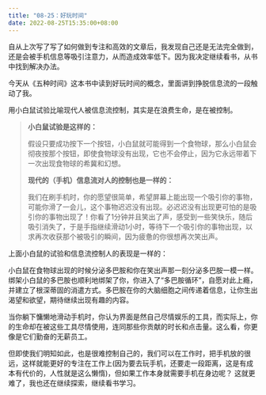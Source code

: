 ```yaml
---
title: "08-25：好玩时间"
date: 2022-08-25T15:35:00+08:00
---
```


自从上次写了写了如何做到专注和高效的文章后，我发现自己还是无法完全做到，还是会被手机信息等吸引注意力，从而造成效率低下。因为我决定继续看书，从书中找到解决办法。

今天从《五种时间》这本书中读到好玩时间的概念，里面讲到挣脱信息流的一段触动了我。

用小白鼠试验比喻现代人被信息流控制，其实是在浪费生命，是在被控制。

> **小白鼠试验是这样的：**
>
> 假设只要成功按下一个按钮，小白鼠就可能得到一个食物球，那么小白鼠会彻夜按那个按钮，即使食物球没有出现，它也不会停止，因为它永远带着下一次出现食物球的希冀和幻想。
>
> **现代的（手机）信息流对人的控制也是一样的：**
>
> 我们在刷手机时，你的愿望很简单，希望屏幕上能出现一个吸引你的事物，可能你滑了一会儿，这个事物迟迟没有出现。必迟迟没有出现更可怕的是吸引你的事物出现了！你看了1分钟并且笑出了声，感受到一些笑快乐，随后吸引消失了，于是手指继续滑动1小时，等待下一个吸引你的事物出现，以求再次收获那个被吸引的瞬间，因为疲惫的你很想再次笑出声。

上面小白鼠的试验和信息流控制人的表现是一样的：

小白鼠在食物球出现的时候分泌多巴胺和你在笑出声那一刻分泌多巴胺一模一样。绑架小白鼠的多巴胺也顺利地绑架了你，你进入了“多巴胺循环”，自愿对此上瘾，并建立了根深蒂固的消遣方式。多巴胺在你的大脑细胞之间传递着信息，让你生出渴望和欲望，期待继续出现有趣的内容。

当你躺下慵懒地滑动手机时，你认为界面是然自己尽情娱乐的工具，而实际上，你的生命却在被这些工具尽情使用，连同那些你贡献的时长和点击量。这么看，你更像是它们勤奋的无薪员工。

但即使我们明知如此，也是很难控制自己的，我们可以在工作时，把手机放的很远，这样就能更好的专注在工作上(因为要去玩手机，还要走一段距离，这是有成本有代价的，人性就是这么懒惰)，但如果工作本身就需要手机在身边呢？ 这就更难了，我也还在继续探索，继续看书学习。

